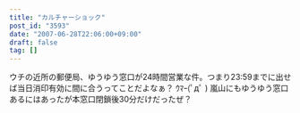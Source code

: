 ```yaml
---
title: "カルチャーショック"
post_id: "3593"
date: "2007-06-28T22:06:00+09:00"
draft: false
tag: []
---
```



ウチの近所の郵便局、ゆうゆう窓口が24時間営業な件。つまり23:59までに出せば当日消印有効に間に合うってことだよなぁ？ ｳﾏｰ(ﾟдﾟ ) 嵐山にもゆうゆう窓口あるにはあったが本窓口閉鎖後30分だけだったぜ？
